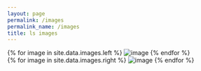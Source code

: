 ```yaml
---
layout: page
permalink: /images
permalink_name: /images
title: ls images
---
```

<div class="row">
<div class="column">
  {% for image in site.data.images.left %}
    <img src="{{ image.link }}" alt="image" />
  {% endfor %}
</div>

<div class="column">
  {% for image in site.data.images.right %}
    <img src="{{ image.link }}" alt="image" />
  {% endfor %}
</div>

</div>